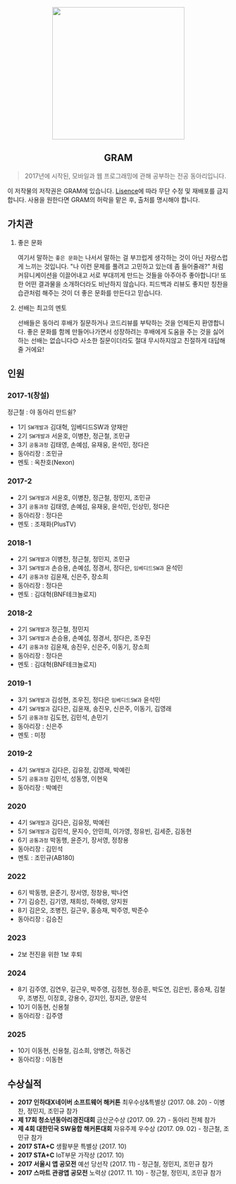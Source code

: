 <p align="center"><img src="https://donghyuncc-cloudfront-aws.ncloud.sbs/e7732472-5353-4917-83e0-d8aea74b44dd.svg" width="300" height="300"></p>

<h2 align="center">GRAM</h2>

> 2017년에 시작된, 모바일과 웹 프로그래밍에 관해 공부하는 전공 동아리입니다.

이 저작물의 저작권은 GRAM에 있습니다. [Lisence](https://github.com/GRAM-DSM/GRAM/blob/master/License.md)에 따라 무단 수정 및 재배포를 금지합니다. 사용을 원한다면 GRAM의 허락을 맡은 후, 출처를 명시해야 합니다.


 
## 가치관

1. 좋은 문화

    여기서 말하는 `좋은 문화`는 나서서 말하는 걸 부끄럽게 생각하는 것이 아닌 자랑스럽게 느끼는 것입니다. "나 이런 문제를 풀려고 고민하고 있는데 좀 들어줄래?" 처럼 커뮤니케이션을 이끌어내고 서로 부대끼게 만드는 것들을 아주아주 좋아합니다! 또한 어떤 결과물을 소개하더라도 비난하지 않습니다. 피드백과 리뷰도 좋지만 칭찬을 습관처럼 해주는 것이 더 좋은 문화를 만든다고 믿습니다.

2. 선배는 최고의 멘토

    선배들은 동아리 후배가 질문하거나 코드리뷰를 부탁하는 것을 언제든지 환영합니다. 좋은 문화를 함께 만들어나가면서 성장하려는 후배에게 도움을 주는 것을 싫어하는 선배는 없습니다😊 사소한 질문이더라도 절대 무시하지않고 친절하게 대답해줄 거에요!


## 인원
### 2017-1(창설)
정근철 : 야 동아리 만드쉴?

- 1기 `SW개발과` 김대혁, 임베디드SW과 양재만
- 2기 `SW개발과` 서윤호, 이병찬, 정근철, 조민규
- 3기 `공통과정` 김태영, 손예섬, 유재웅, 윤석민, 정다은
- 동아리장 : 조민규
- 멘토 : 옥찬호(Nexon)

### 2017-2
- 2기 `SW개발과` 서윤호, 이병찬, 정근철, 정민지, 조민규
- 3기 `공통과정` 김태영, 손예섬, 유재웅, 윤석민, 인상민, 정다은
- 동아리장 : 정다은
- 멘토 : 조재화(PlusTV)

### 2018-1
- 2기 `SW개발과` 이병찬, 정근철, 정민지, 조민규
- 3기 `SW개발과` 손승용, 손예섬, 정경서, 정다은, `임베디드SW과` 윤석민
- 4기 `공통과정` 김윤재, 신은주, 장소희
- 동아리장 : 정다은
- 멘토 : 김대혁(BNF테크놀로지)

### 2018-2
- 2기 `SW개발과` 정근철, 정민지
- 3기 `SW개발과` 손승용, 손예섬, 정경서, 정다은, 조우진
- 4기 `공통과정` 김윤재, 송진우, 신은주, 이동기, 장소희
- 동아리장 : 정다은
- 멘토 : 김대혁(BNF테크놀로지)

### 2019-1
- 3기 `SW개발과` 김성현, 조우진, 정다은 `임베디드SW과` 윤석민
- 4기 `SW개발과` 김다은, 김윤재, 송진우, 신은주, 이동기, 김영래
- 5기 `공통과정` 김도현, 김민석, 손민기
- 동아리장 : 신은주
- 멘토 : 미정     

### 2019-2
- 4기 `SW개발과` 김다은, 김유정, 김영래, 박예린
- 5기 `공통과정` 김민석, 성동명, 이현욱
- 동아리장 : 박예린

### 2020
- 4기 `SW개발과` 김다은, 김유정, 박예린
- 5기 `SW개발과` 김민석, 문지수, 안민희, 이가영, 정유빈, 김세준, 김동현
- 6기 `공통과정` 박동행, 윤준기, 장서영, 정창용
- 동아리장 : 김민석
- 멘토 : 조민규(AB180)

### 2022
- 6기 박동행, 윤준기, 장서영, 정창용, 박나연
- 7기 김승진, 김기영, 채희성, 하혜령, 양지원
- 8기 김은오, 조병진, 길근우, 홍승재, 박주영, 박준수
- 동아리장 : 김승진

### 2023
- 2보 전진을 위한 1보 후퇴

### 2024
- 8기 김주영, 김연우, 길근우, 박주영, 김정현, 정승훈, 박도연, 김은빈, 홍승재, 김철우, 조병진, 이정호, 강용수, 강지인, 정지관, 양운석
- 10기 이동현, 신용철
- 동아리장 : 김주영   

### 2025
- 10기 이동현, 신용철, 김소희, 양병건, 하동건
- 동아리장 : 이동현
  
## 수상실적
- **2017 인하대X네이버 소프트웨어 해커톤** 최우수상&특별상 (2017. 08. 20) - 이병찬, 정민지, 조민규 참가
- **제 17회 청소년동아리경진대회** 금산군수상 (2017. 09. 27) - 동아리 전체 참가
- **제 4회 대한민국 SW융합 해커톤대회** 자유주제 우수상 (2017. 09. 02) - 정근철, 조민규 참가
- **2017 STA+C** 생활부문 특별상 (2017. 10)
- **2017 STA+C** IoT부문 가작상 (2017. 10)
- **2017 서울시 앱 공모전** 예선 당선작 (2017. 11) - 정근철, 정민지, 조민규 참가
- **2017 스마트 관광앱 공모전** 노력상 (2017. 11. 10) - 정근철, 정민지, 조민규 참가
